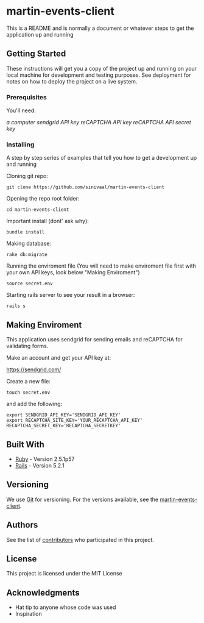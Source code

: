 # martin-events-client

This is a README and is normally a document or whatever steps to get the application up and running

## Getting Started

These instructions will get you a copy of the project up and running on your local machine for development and testing purposes. See deployment for notes on how to deploy the project on a live system.


### Prerequisites

You'll need:

*a computer*
*sendgrid API key*
*reCAPTCHA API key*
*reCAPTCHA API secret key*

### Installing

A step by step series of examples that tell you how to get a development up and running

Cloning git repo:
```
git clone https://github.com/sinivaal/martin-events-client
```
Opening the repo root folder:
```
cd martin-events-client
```
Important install (dont' ask why):
```
bundle install
```
Making database:
```
rake db:migrate
```
Running the enviroment file (You will need to make enviroment file first with your own API keys, look below "Making Enviroment")
```
source secret.env
```
Starting rails server to see your result in a browser:
```
rails s
```

## Making Enviroment

This application uses sendgrid for sending emails and reCAPTCHA for validating forms. 

Make an account and get your API key at:

https://sendgrid.com/

Create a new file:
```
touch secret.env
```
and add the following:
```
export SENDGRID_API_KEY='SENDGRID_API_KEY'
export RECAPTCHA_SITE_KEY='YOUR_RECAPTCHA_API_KEY' RECAPTCHA_SECRET_KEY='RECAPTCHA_SECRETKEY'
```


## Built With

* [Ruby](https://www.ruby-lang.org/en/) - Version 2.5.1p57
* [Rails](https://rubyonrails.org/) - Version 5.2.1


## Versioning

We use [Git](https://git-scm.com/) for versioning. For the versions available, see the [martin-events-client](https://github.com/sinivaal/martin-events-client). 

## Authors

See the list of [contributors](https://github.com/sinivaal/martin-events-client/graphs/contributors) who participated in this project.

## License

This project is licensed under the MIT License

## Acknowledgments

* Hat tip to anyone whose code was used
* Inspiration


